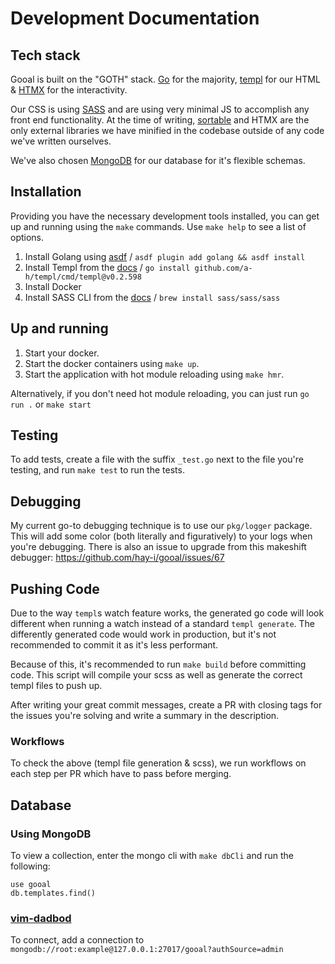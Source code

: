 # Development Documentation

## Tech stack

Gooal is built on the "GOTH" stack. [Go](https://go.dev/) for the majority, [templ](https://templ.guide/) for our HTML & [HTMX](https://htmx.org/) for the interactivity.

Our CSS is using [SASS](https://sass-lang.com/) and are using very minimal JS to accomplish any front end functionality. At the time of writing, [sortable](https://github.com/SortableJS/Sortable) and HTMX are the only external libraries we have minified in the codebase outside of any code we've written ourselves.

We've also chosen [MongoDB](https://www.mongodb.com/) for our database for it's flexible schemas.

## Installation

Providing you have the necessary development tools installed, you can get up and running using the `make` commands. Use `make help` to see a list of options.

1) Install Golang using [asdf](https://asdf-vm.com/guide/getting-started.html) / `asdf plugin add golang && asdf install`
2) Install Templ from the [docs](https://templ.guide/quick-start/installation) / `go install github.com/a-h/templ/cmd/templ@v0.2.598`
3) Install Docker
4) Install SASS CLI from the [docs](https://sass-lang.com/install/) / `brew install sass/sass/sass`

## Up and running

1) Start your docker.
2) Start the docker containers using `make up`.
3) Start the application with hot module reloading using `make hmr`.

Alternatively, if you don't need hot module reloading, you can just run `go run .` or `make start`

## Testing

To add tests, create a file with the suffix `_test.go` next to the file you're testing, and run `make test` to run the tests.

## Debugging

My current go-to debugging technique is to use our `pkg/logger` package. This will add some color (both literally and figuratively) to your logs when you're debugging. There is also an issue to upgrade from this makeshift debugger: https://github.com/hay-i/gooal/issues/67

## Pushing Code

Due to the way `templ`s watch feature works, the generated go code will look different when running a watch instead of a standard `templ generate`. The differently generated code would work in production, but it's not recommended to commit it as it's less performant.

Because of this, it's recommended to run `make build` before committing code. This script will compile your scss as well as generate the correct templ files to push up.

After writing your great commit messages, create a PR with closing tags for the issues you're solving and write a summary in the description.

### Workflows

To check the above (templ file generation & scss), we run workflows on each step per PR which have to pass before merging.

## Database

### Using MongoDB

To view a collection, enter the mongo cli with `make dbCli` and run the following:
```
use gooal
db.templates.find()
```

### [vim-dadbod](https://github.com/tpope/vim-dadbod)

To connect, add a connection to `mongodb://root:example@127.0.0.1:27017/gooal?authSource=admin`
